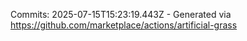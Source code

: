 Commits: 2025-07-15T15:23:19.443Z - Generated via https://github.com/marketplace/actions/artificial-grass
<br>
